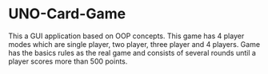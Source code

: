 # UNO-Card-Game
This a GUI application based on OOP concepts. This game has 4 player modes which are single player, two player, three player and 4 players.
Game has the basics rules as the real game and consists of several rounds until a player scores more than 500 points.
